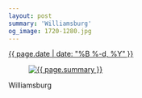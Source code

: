 ```yaml
---
layout: post
summary: 'Williamsburg'
og_image: 1720-1280.jpg
---
```


<div class="post">
 <time>
  <a href="/1720">
   {{ page.date | date: "%B %-d, %Y" }}
  </a>
 </time>
 <a href="/1720">
  <figure data-taken="12/17/2022">
   <img alt="{{ page.summary }}" sizes="(min-width: 700px) 50vw, calc(100vw - 2rem)" src="{{ site.assets_url }}/1720-640.jpg" srcset="{{ site.assets_url }}/1720-320.jpg 320w, {{ site.assets_url }}/1720-640.jpg 640w, {{ site.assets_url }}/1720-960.jpg 960w, {{ site.assets_url }}/1720-1280.jpg 1280w"/>
  </figure>
 </a>
 <span>
  Williamsburg
 </span>
</div>
